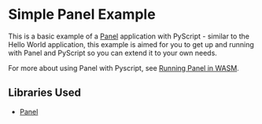 # Simple Panel Example

This is a basic example of a [Panel](https://panel.holoviz.org/) application with PyScript - similar to the Hello World application, this example is aimed for you to get up and running with Panel and PyScript so you can extend it to your own needs.

For more about using Panel with Pyscript, see [Running Panel in WASM](https://panel.holoviz.org/how_to/wasm/index.html).

## Libraries Used

- [Panel](https://panel.holoviz.org/)
